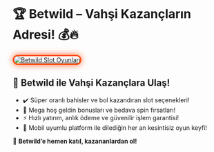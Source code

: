 <h1>🏆 Betwild – Vahşi Kazançların Adresi! 💰🔥</h1>

<a href="https://cutt.ly/BetwildLink" title="Betwild Slot Oyunları">
  <img src="https://i.ibb.co/BtMhhf6/g-venligiris.jpg" alt="Betwild Slot Oyunları" style="max-width: 100%; border: 3px solid #ff4500; border-radius: 15px; box-shadow: 0px 0px 15px rgba(255, 69, 0, 0.8);">
</a>

<h2>🚀 Betwild ile Vahşi Kazançlara Ulaş!</h2>
<ul>
  <li>✔️ Süper oranlı bahisler ve bol kazandıran slot seçenekleri!</li>
  <li>🎁 Mega hoş geldin bonusları ve bedava spin fırsatları!</li>
  <li>⚡️ Hızlı yatırım, anlık ödeme ve güvenilir işlem garantisi!</li>
  <li>📱 Mobil uyumlu platform ile dilediğin her an kesintisiz oyun keyfi!</li>
</ul>

<p>💎 <strong>Betwild’e hemen katıl, kazananlardan ol!</strong></p>

<meta name="description" content="Betwild ile yüksek kazanç fırsatını değerlendir! Yüksek oranlar, dev bonuslar ve anında ödeme avantajları seni bekliyor!">
